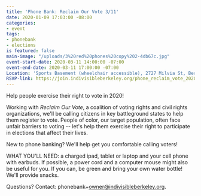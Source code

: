 ```yaml
---
title: 'Phone Bank: Reclaim Our Vote 3/11'
date: 2020-01-09 17:03:00 -08:00
categories:
- event
tags:
- phonebank
- elections
is featured: false
main-image: "/uploads/3%20red%20phones%20copy%202-4db67c.jpg"
event-start-date: 2020-03-11 14:00:00 -07:00
event-end-date: 2020-03-11 17:00:00 -07:00
Location: 'Sports Basement (wheelchair accessible), 2727 Milvia St, Berkeley CA '
RSVP-link: https://join.indivisibleberkeley.org/phone_reclaim_vote_2020_03_11
---
```


Help people exercise their right to vote in 2020!

Working with *Reclaim Our Vote*, a coalition of voting rights and civil rights organizations,  we'll be calling citizens in key battleground states to help them register to vote.  People of color, our target population, often face unfair barriers to voting -- let's help them exercise their right to participate in elections that affect their lives.

New to phone banking? We'll help get you comfortable calling voters!

WHAT YOU'LL NEED: a charged ipad, tablet or laptop and your cell phone with earbuds. If possible, a power cord and a computer mouse might also be useful for you. If you can, be green and bring your own water bottle! We'll provide snacks.

Questions? Contact: phonebank\+owner@indivisibleberkeley.org.
